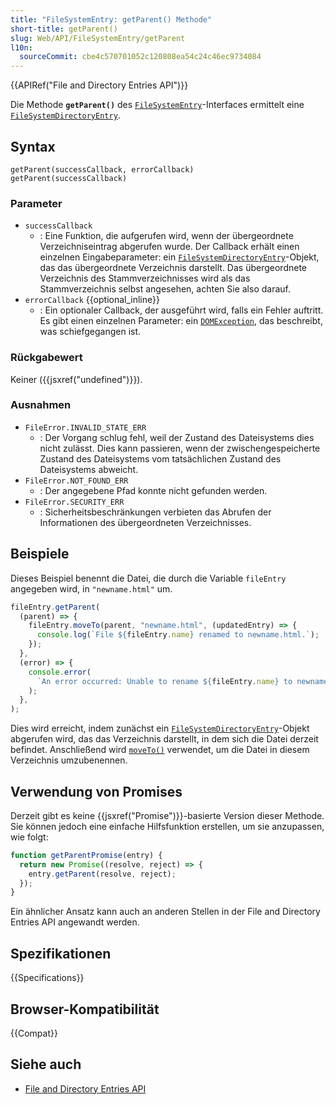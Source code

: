 ```yaml
---
title: "FileSystemEntry: getParent() Methode"
short-title: getParent()
slug: Web/API/FileSystemEntry/getParent
l10n:
  sourceCommit: cbe4c570701052c120808ea54c24c46ec9734084
---
```


{{APIRef("File and Directory Entries API")}}

Die Methode **`getParent()`** des [`FileSystemEntry`](/de/docs/Web/API/FileSystemEntry)-Interfaces ermittelt eine
[`FileSystemDirectoryEntry`](/de/docs/Web/API/FileSystemDirectoryEntry).

## Syntax

```js-nolint
getParent(successCallback, errorCallback)
getParent(successCallback)
```

### Parameter

- `successCallback`
  - : Eine Funktion, die aufgerufen wird, wenn der übergeordnete Verzeichniseintrag abgerufen wurde. Der Callback erhält einen einzelnen Eingabeparameter: ein [`FileSystemDirectoryEntry`](/de/docs/Web/API/FileSystemDirectoryEntry)-Objekt, das das übergeordnete Verzeichnis darstellt. Das übergeordnete Verzeichnis des Stammverzeichnisses wird als das Stammverzeichnis selbst angesehen, achten Sie also darauf.
- `errorCallback` {{optional_inline}}
  - : Ein optionaler Callback, der ausgeführt wird, falls ein Fehler auftritt. Es gibt einen einzelnen Parameter: ein [`DOMException`](/de/docs/Web/API/DOMException), das beschreibt, was schiefgegangen ist.

### Rückgabewert

Keiner ({{jsxref("undefined")}}).

### Ausnahmen

- `FileError.INVALID_STATE_ERR`
  - : Der Vorgang schlug fehl, weil der Zustand des Dateisystems dies nicht zulässt. Dies kann passieren, wenn der zwischengespeicherte Zustand des Dateisystems vom tatsächlichen Zustand des Dateisystems abweicht.
- `FileError.NOT_FOUND_ERR`
  - : Der angegebene Pfad konnte nicht gefunden werden.
- `FileError.SECURITY_ERR`
  - : Sicherheitsbeschränkungen verbieten das Abrufen der Informationen des übergeordneten Verzeichnisses.

## Beispiele

Dieses Beispiel benennt die Datei, die durch die Variable `fileEntry` angegeben wird, in `"newname.html"` um.

```js
fileEntry.getParent(
  (parent) => {
    fileEntry.moveTo(parent, "newname.html", (updatedEntry) => {
      console.log(`File ${fileEntry.name} renamed to newname.html.`);
    });
  },
  (error) => {
    console.error(
      `An error occurred: Unable to rename ${fileEntry.name} to newname.html.`,
    );
  },
);
```

Dies wird erreicht, indem zunächst ein [`FileSystemDirectoryEntry`](/de/docs/Web/API/FileSystemDirectoryEntry)-Objekt abgerufen wird, das das Verzeichnis darstellt, in dem sich die Datei derzeit befindet. Anschließend wird [`moveTo()`](/de/docs/Web/API/FileSystemEntry/moveTo) verwendet, um die Datei in diesem Verzeichnis umzubenennen.

## Verwendung von Promises

Derzeit gibt es keine {{jsxref("Promise")}}-basierte Version dieser Methode. Sie können jedoch eine einfache Hilfsfunktion erstellen, um sie anzupassen, wie folgt:

```js
function getParentPromise(entry) {
  return new Promise((resolve, reject) => {
    entry.getParent(resolve, reject);
  });
}
```

Ein ähnlicher Ansatz kann auch an anderen Stellen in der File and Directory Entries API angewandt werden.

## Spezifikationen

{{Specifications}}

## Browser-Kompatibilität

{{Compat}}

## Siehe auch

- [File and Directory Entries API](/de/docs/Web/API/File_and_Directory_Entries_API)

